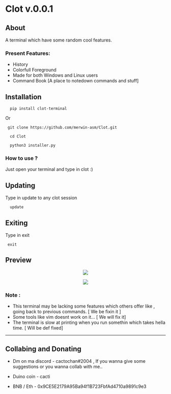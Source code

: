 # Clot v.0.0.1

## About
A terminal which have some random cool features.

### Present Features:

 - History
 - Colorfull Foreground
 - Made for both Windows and Linux users
 - Command Book \[A place to notedown commands and stuff]

## Installation

```
  pip install clot-terminal
```

Or

```
 git clone https://github.com/merwin-asm/Clot.git
```

```    
  cd Clot
```

```
  python3 installer.py
```

### How to use ?

Just open your terminal and type in clot :)

## Updating

Type in update to any clot session

```
  update
```

## Exiting

Type in exit

``` 
 exit
```

## Preview
<p align="center">
<img src="https://cdn.discordapp.com/attachments/944526624282525746/1090286376265724005/image.png">
</p>

<p align="center">
<img src="https://cdn.discordapp.com/attachments/951417646191083551/1090291584207159366/image.png">
</p>

### Note :
  - This terminal may be lacking some features which others offer like , going back to previous commands. \[ We be fixin it ]
  - Some tools like vim doesnt work on it... \[ We will fix it]
  - The terminal is slow at printing when you run somethin which takes hella time. \[ Will be def fixed]
  
<hr>

## Collabing and Donating

- Dm on ma discord - cactochan#2004 , If you wanna give some suggestions or you wanna collab with me..

- Duino coin - cacti

- BNB / Eth - 0x9CE5E2179A95Ba94f1B723FbfAd4710a9891c9e3
